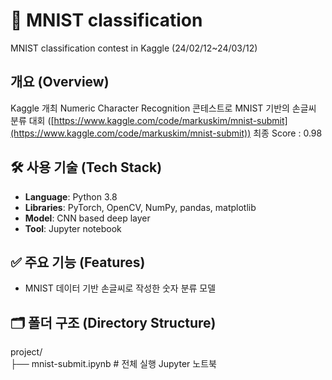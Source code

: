 # 📌 MNIST classification 
MNIST classification contest in Kaggle (24/02/12~24/03/12)

## 개요 (Overview)
Kaggle 개최 Numeric Character Recognition 콘테스트로 MNIST 기반의 손글씨 분류 대회
([https://www.kaggle.com/code/markuskim/mnist-submit](https://www.kaggle.com/code/markuskim/mnist-submit))
최종 Score : 0.98 

## 🛠 사용 기술 (Tech Stack)
- **Language**: Python 3.8
- **Libraries**: PyTorch, OpenCV, NumPy, pandas, matplotlib
- **Model**: CNN based deep layer
- **Tool**: Jupyter notebook

## ✅ 주요 기능 (Features)
- MNIST 데이터 기반 손글씨로 작성한 숫자 분류 모델

## 🗂 폴더 구조 (Directory Structure)
project/  
├── mnist-submit.ipynb # 전체 실행 Jupyter 노트북  

